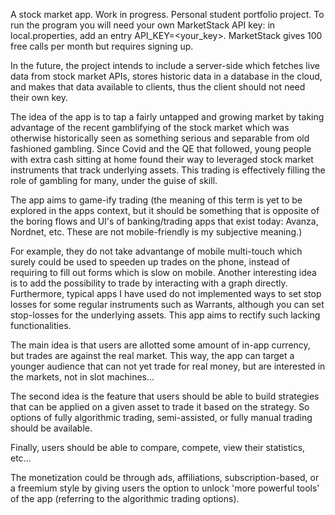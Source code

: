 A stock market app.
Work in progress. 
Personal student portfolio project.
To run the program you will need your own MarketStack API key: in local.properties, add an entry API_KEY=<your_key>. MarketStack gives 100 free calls per month but requires signing up.

In the future, the project intends to include a server-side which fetches live
data from stock market APIs, stores historic data in a database in the cloud, and makes that data available to clients,
thus the client should not need their own key.

The idea of the app is to tap a fairly untapped and growing market by taking advantage of the recent gamblifying of the stock market which was otherwise historically seen as something serious and separable from old fashioned gambling. Since Covid and the QE that followed, young people with extra cash sitting at home found their way to leveraged stock market instruments that track underlying assets. This trading is effectively filling the role of gambling for many, under the guise of skill. 

The app aims to game-ify trading (the meaning of this term is yet to be explored in the apps context, but it should be something that is opposite of the boring flows and UI's of banking/trading apps that exist today: Avanza, Nordnet, etc. These are not mobile-friendly is my subjective meaning.) 

For example, they do not take advantange of mobile multi-touch which surely could be used to speeden up trades on the phone, instead of requiring to fill out forms which is slow on mobile. Another interesting idea is to add the possibility to trade by interacting with a graph directly. Furthermore, typical apps I have used do not implemented ways to set stop losses for some regular instruments such as Warrants, although you can set stop-losses for the underlying assets. This app aims to rectify such lacking functionalities. 

The main idea is that users are allotted some amount of in-app currency, but trades are against the real market. This way, the app can target a younger audience that can not yet trade for real money, but are interested in the markets, not in slot machines...

The second idea is the feature that users should be able to build strategies that can be applied on a given asset to trade it based on the strategy. So options of fully algorithmic trading, semi-assisted, or fully manual trading should be available.

Finally, users should be able to compare, compete, view their statistics, etc...

The monetization could be through ads, affiliations, subscription-based, or a freemium style by giving users the option to unlock 'more powerful tools' of the app (referring to the algorithmic trading options).
